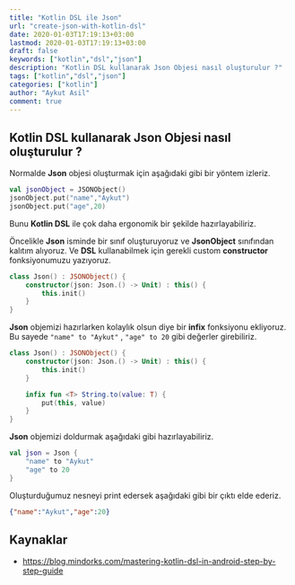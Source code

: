```yaml
---
title: "Kotlin DSL ile Json"
url: "create-json-with-kotlin-dsl"
date: 2020-01-03T17:19:13+03:00
lastmod: 2020-01-03T17:19:13+03:00
draft: false
keywords: ["kotlin","dsl","json"]
description: "Kotlin DSL kullanarak Json Objesi nasıl oluşturulur ?"
tags: ["kotlin","dsl","json"]
categories: ["kotlin"]
author: "Aykut Asil"
comment: true
---
```


## Kotlin DSL kullanarak Json Objesi nasıl oluşturulur ?

Normalde **Json** objesi oluşturmak için aşağıdaki gibi bir yöntem izleriz.

```kotlin
val jsonObject = JSONObject()
jsonObject.put("name","Aykut")
jsonObject.put("age",20)
```

Bunu **Kotlin DSL** ile çok daha ergonomik bir şekilde hazırlayabiliriz.

Öncelikle **Json** isminde bir sınıf oluşturuyoruz ve **JsonObject** sınıfından kalıtım alıyoruz. Ve **DSL** kullanabilmek için gerekli custom **constructor** fonksiyonumuzu yazıyoruz.

```kotlin
class Json() : JSONObject() {
    constructor(json: Json.() -> Unit) : this() {
        this.init()
    }
}
```

**Json** objemizi hazırlarken kolaylık olsun diye bir **infix** fonksiyonu ekliyoruz. Bu sayede `"name" to "Aykut"` , `"age" to 20` gibi değerler girebiliriz.

```kotlin
class Json() : JSONObject() {
    constructor(json: Json.() -> Unit) : this() {
        this.init()
    }

    infix fun <T> String.to(value: T) {
        put(this, value)
    }
}
```

**Json** objemizi doldurmak aşağıdaki gibi hazırlayabiliriz.

```kotlin
val json = Json {
    "name" to "Aykut"
    "age" to 20
}
```

Oluşturduğumuz nesneyi print edersek aşağıdaki gibi bir çıktı elde ederiz.

```json
{"name":"Aykut","age":20}
```

## Kaynaklar

- <https://blog.mindorks.com/mastering-kotlin-dsl-in-android-step-by-step-guide>
